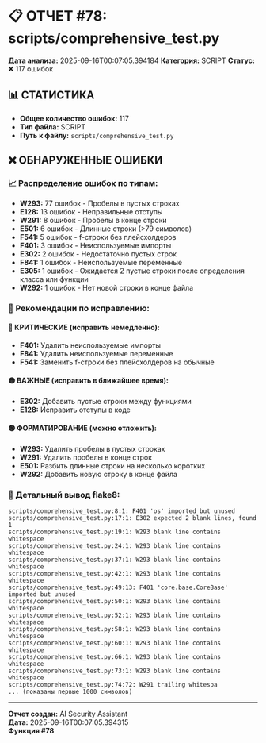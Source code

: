# 📋 ОТЧЕТ #78: scripts/comprehensive_test.py

**Дата анализа:** 2025-09-16T00:07:05.394184
**Категория:** SCRIPT
**Статус:** ❌ 117 ошибок

## 📊 СТАТИСТИКА

- **Общее количество ошибок:** 117
- **Тип файла:** SCRIPT
- **Путь к файлу:** `scripts/comprehensive_test.py`

## ❌ ОБНАРУЖЕННЫЕ ОШИБКИ

### 📈 Распределение ошибок по типам:

- **W293:** 77 ошибок - Пробелы в пустых строках
- **E128:** 13 ошибок - Неправильные отступы
- **W291:** 8 ошибок - Пробелы в конце строки
- **E501:** 6 ошибок - Длинные строки (>79 символов)
- **F541:** 5 ошибок - f-строки без плейсхолдеров
- **F401:** 3 ошибок - Неиспользуемые импорты
- **E302:** 2 ошибок - Недостаточно пустых строк
- **F841:** 1 ошибок - Неиспользуемые переменные
- **E305:** 1 ошибок - Ожидается 2 пустые строки после определения класса или функции
- **W292:** 1 ошибок - Нет новой строки в конце файла

### 🎯 Рекомендации по исправлению:

#### 🔴 КРИТИЧЕСКИЕ (исправить немедленно):
- **F401:** Удалить неиспользуемые импорты
- **F841:** Удалить неиспользуемые переменные
- **F541:** Заменить f-строки без плейсхолдеров на обычные

#### 🟡 ВАЖНЫЕ (исправить в ближайшее время):
- **E302:** Добавить пустые строки между функциями
- **E128:** Исправить отступы в коде

#### 🟢 ФОРМАТИРОВАНИЕ (можно отложить):
- **W293:** Удалить пробелы в пустых строках
- **W291:** Удалить пробелы в конце строк
- **E501:** Разбить длинные строки на несколько коротких
- **W292:** Добавить новую строку в конце файла

### 📝 Детальный вывод flake8:

```
scripts/comprehensive_test.py:8:1: F401 'os' imported but unused
scripts/comprehensive_test.py:17:1: E302 expected 2 blank lines, found 1
scripts/comprehensive_test.py:19:1: W293 blank line contains whitespace
scripts/comprehensive_test.py:24:1: W293 blank line contains whitespace
scripts/comprehensive_test.py:37:1: W293 blank line contains whitespace
scripts/comprehensive_test.py:42:1: W293 blank line contains whitespace
scripts/comprehensive_test.py:49:13: F401 'core.base.CoreBase' imported but unused
scripts/comprehensive_test.py:50:1: W293 blank line contains whitespace
scripts/comprehensive_test.py:52:1: W293 blank line contains whitespace
scripts/comprehensive_test.py:58:1: W293 blank line contains whitespace
scripts/comprehensive_test.py:60:1: W293 blank line contains whitespace
scripts/comprehensive_test.py:66:1: W293 blank line contains whitespace
scripts/comprehensive_test.py:73:1: W293 blank line contains whitespace
scripts/comprehensive_test.py:74:72: W291 trailing whitespa
... (показаны первые 1000 символов)
```

---
**Отчет создан:** AI Security Assistant  
**Дата:** 2025-09-16T00:07:05.394315  
**Функция #78**
